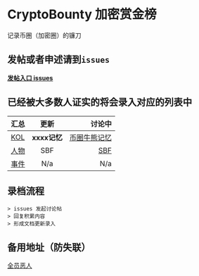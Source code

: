 # CryptoBounty 加密赏金榜
记录币圈（加密圈）的镰刀


## 发帖或者申述请到`issues`

[ **发帖入口 issues** ](https://github.com/icryptohunter/cryptobounty/issues)


## 已经被大多数人证实的将会录入对应的列表中

| 汇总 | 更新 | 讨论中 |
| :------------ |:---------------:| -----:|
| [ KOL ](https://github.com/cryptolovehunt/cryptobounty/tree/main/kol) | **xxxx记忆** | [币圈牛熊记忆](https://github.com/cryptolovehunt/cryptobounty/issues/1#issue-1461049565) |
| [ 人物 ](https://github.com/cryptolovehunt/cryptobounty/tree/main/publicfigure) | SBF | [ SBF ](https://github.com/cryptolovehunt/cryptobounty/issues/1#issue-1461049565) |
| [ 事件 ](https://github.com/cryptolovehunt/cryptobounty/tree/main/case) | N/a | N/a |


## 录档流程

```
> issues 发起讨论帖
> 回复积累内容
> 形成文档更新录入
```

## 备用地址（防失联）
[ 全员恶人 ](https://github.com/cryptolovehunt/cryptobounty)
